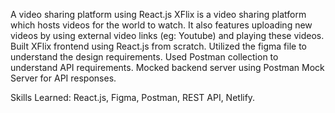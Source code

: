 A video sharing platform using React.js
XFlix is a video sharing platform which hosts videos for the world to watch. It also features uploading new videos by using external video links (eg: Youtube) and playing these videos.
Built XFlix frontend using React.js from scratch. 
Utilized the figma file to understand the design requirements.
 Used Postman collection to understand API requirements. 
Mocked backend server using Postman Mock Server for API responses.

Skills Learned: 
React.js, Figma, Postman, REST API, Netlify.
